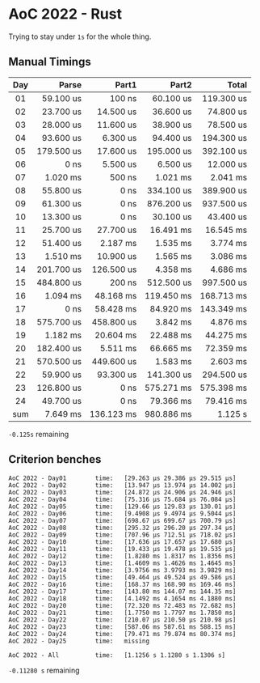 # AoC 2022 - Rust

Trying to stay under `1s` for the whole thing.


## Manual Timings

| Day |      Parse |      Part1 |      Part2 |      Total |
| :-: | ---------: | ---------: | ---------: | ---------: |
| 01  |  59.100 us |     100 ns |  60.100 us | 119.300 us |
| 02  |  23.700 us |  14.500 us |  36.600 us |  74.800 us |
| 03  |  28.000 us |  11.600 us |  38.900 us |  78.500 us |
| 04  |  93.600 us |   6.300 us |  94.400 us | 194.300 us |
| 05  | 179.500 us |  17.600 us | 195.000 us | 392.100 us |
| 06  |       0 ns |   5.500 us |   6.500 us |  12.000 us |
| 07  |   1.020 ms |     500 ns |   1.021 ms |   2.041 ms |
| 08  |  55.800 us |       0 ns | 334.100 us | 389.900 us |
| 09  |  61.300 us |       0 ns | 876.200 us | 937.500 us |
| 10  |  13.300 us |       0 ns |  30.100 us |  43.400 us |
| 11  |  25.700 us |  27.700 us |  16.491 ms |  16.545 ms |
| 12  |  51.400 us |   2.187 ms |   1.535 ms |   3.774 ms |
| 13  |   1.510 ms |  10.900 us |   1.565 ms |   3.086 ms |
| 14  | 201.700 us | 126.500 us |   4.358 ms |   4.686 ms |
| 15  | 484.800 us |     200 ns | 512.500 us | 997.500 us |
| 16  |   1.094 ms |  48.168 ms | 119.450 ms | 168.713 ms |
| 17  |       0 ns |  58.428 ms |  84.920 ms | 143.349 ms |
| 18  | 575.700 us | 458.800 us |   3.842 ms |   4.876 ms |
| 19  |   1.182 ms |  20.604 ms |  22.488 ms |  44.275 ms |
| 20  | 182.400 us |   5.511 ms |  66.665 ms |  72.359 ms |
| 21  | 570.500 us | 449.600 us |   1.583 ms |   2.603 ms |
| 22  |  59.900 us |  93.300 us | 141.300 us | 294.500 us |
| 23  | 126.800 us |       0 ns | 575.271 ms | 575.398 ms |
| 24  |  49.700 us |       0 ns |  79.366 ms |  79.416 ms |
| sum |   7.649 ms | 136.123 ms | 980.886 ms |    1.125 s |

`-0.125s` remaining

## Criterion benches

```
AoC 2022 - Day01        time:   [29.263 µs 29.386 µs 29.515 µs]
AoC 2022 - Day02        time:   [13.947 µs 13.974 µs 14.002 µs]
AoC 2022 - Day03        time:   [24.872 µs 24.906 µs 24.946 µs]
AoC 2022 - Day04        time:   [75.316 µs 75.684 µs 76.084 µs]
AoC 2022 - Day05        time:   [129.66 µs 129.83 µs 130.01 µs]
AoC 2022 - Day06        time:   [9.4908 µs 9.4974 µs 9.5044 µs]
AoC 2022 - Day07        time:   [698.67 µs 699.67 µs 700.79 µs]
AoC 2022 - Day08        time:   [295.32 µs 296.20 µs 297.34 µs]
AoC 2022 - Day09        time:   [707.96 µs 712.51 µs 718.02 µs]
AoC 2022 - Day10        time:   [17.636 µs 17.657 µs 17.680 µs]
AoC 2022 - Day11        time:   [19.433 µs 19.478 µs 19.535 µs]
AoC 2022 - Day12        time:   [1.8280 ms 1.8317 ms 1.8356 ms]
AoC 2022 - Day13        time:   [1.4609 ms 1.4626 ms 1.4645 ms]
AoC 2022 - Day14        time:   [3.9756 ms 3.9793 ms 3.9829 ms]
AoC 2022 - Day15        time:   [49.464 µs 49.524 µs 49.586 µs]
AoC 2022 - Day16        time:   [168.37 ms 168.90 ms 169.46 ms]
AoC 2022 - Day17        time:   [143.80 ms 144.07 ms 144.35 ms]
AoC 2022 - Day18        time:   [4.1492 ms 4.1654 ms 4.1880 ms]
AoC 2022 - Day20        time:   [72.320 ms 72.483 ms 72.682 ms]
AoC 2022 - Day21        time:   [1.7750 ms 1.7797 ms 1.7850 ms]
AoC 2022 - Day22        time:   [210.07 µs 210.50 µs 210.98 µs]
AoC 2022 - Day23        time:   [587.06 ms 587.61 ms 588.15 ms]
AoC 2022 - Day24        time:   [79.471 ms 79.874 ms 80.374 ms]
AoC 2022 - Day25        time:   missing

AoC 2022 - All          time:   [1.1256 s 1.1280 s 1.1306 s]
```

`-0.11280 s` remaining
